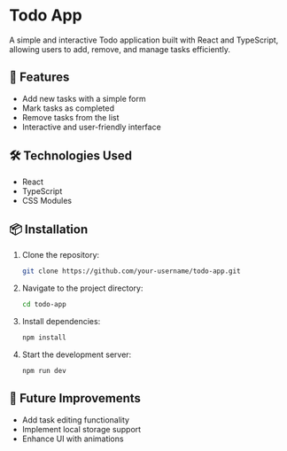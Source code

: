 # Todo App

A simple and interactive Todo application built with React and TypeScript, allowing users to add, remove, and manage tasks efficiently.

## 🚀 Features
- Add new tasks with a simple form
- Mark tasks as completed
- Remove tasks from the list
- Interactive and user-friendly interface

## 🛠️ Technologies Used
- React
- TypeScript
- CSS Modules

## 📦 Installation

1. Clone the repository:
   ```sh
   git clone https://github.com/your-username/todo-app.git
   ```
2. Navigate to the project directory:
   ```sh
   cd todo-app
   ```
3. Install dependencies:
   ```sh
   npm install
   ```
4. Start the development server:
   ```sh
   npm run dev
   ```





## 📌 Future Improvements
- Add task editing functionality
- Implement local storage support
- Enhance UI with animations



